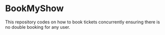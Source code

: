 # BookMyShow
This repository codes on how to book tickets concurrently ensuring there is no double booking for any user.
